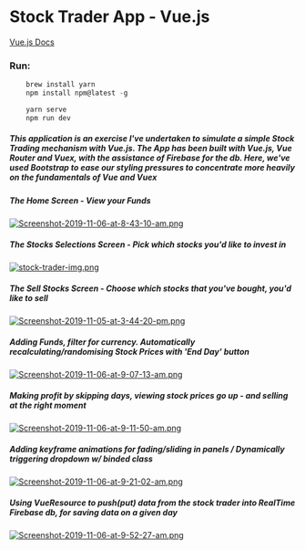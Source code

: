 # Stock Trader App - Vue.js

[Vue.js Docs](https://vuejs.org/v2/guide/)

### Run:

```javascript
    brew install yarn
    npm install npm@latest -g

    yarn serve
    npm run dev
```

##### This application is an exercise I've undertaken to simulate a simple Stock Trading mechanism with Vue.js. The App has been built with Vue.js, Vue Router and Vuex, with the assistance of Firebase for the db. Here, we've used Bootstrap to ease our styling pressures to concentrate more heavily on the fundamentals of Vue and Vuex

##### The Home Screen - View your Funds

[![Screenshot-2019-11-06-at-8-43-10-am.png](https://i.postimg.cc/9FbHpzr8/Screenshot-2019-11-06-at-8-43-10-am.png)](https://postimg.cc/F7Y6Frb3)

##### The Stocks Selections Screen - Pick which stocks you'd like to invest in

[![stock-trader-img.png](https://i.postimg.cc/jjtxmWyr/stock-trader-img.png)](https://postimg.cc/sMHCZgnn)

##### The Sell Stocks Screen - Choose which stocks that you've bought, you'd like to sell

[![Screenshot-2019-11-05-at-3-44-20-pm.png](https://i.postimg.cc/bJw5x9bd/Screenshot-2019-11-05-at-3-44-20-pm.png)](https://postimg.cc/7CjXD7Ky)

##### Adding Funds, filter for currency. Automatically recalculating/randomising Stock Prices with 'End Day' button

[![Screenshot-2019-11-06-at-9-07-13-am.png](https://i.postimg.cc/gjVnnLbp/Screenshot-2019-11-06-at-9-07-13-am.png)](https://postimg.cc/SYKyPsK1)

##### Making profit by skipping days, viewing stock prices go up - and selling at the right moment

[![Screenshot-2019-11-06-at-9-11-50-am.png](https://i.postimg.cc/4d5FQBgF/Screenshot-2019-11-06-at-9-11-50-am.png)](https://postimg.cc/zbyjJw3n)

##### Adding keyframe animations for fading/sliding in panels / Dynamically triggering dropdown w/ binded class

[![Screenshot-2019-11-06-at-9-21-02-am.png](https://i.postimg.cc/pVsbzYR6/Screenshot-2019-11-06-at-9-21-02-am.png)](https://postimg.cc/hhQ5qmJL)

##### Using VueResource to push(put) data from the stock trader into RealTime Firebase db, for saving data on a given day

[![Screenshot-2019-11-06-at-9-52-27-am.png](https://i.postimg.cc/RVVRJyTj/Screenshot-2019-11-06-at-9-52-27-am.png)](https://postimg.cc/py48g04Z)
